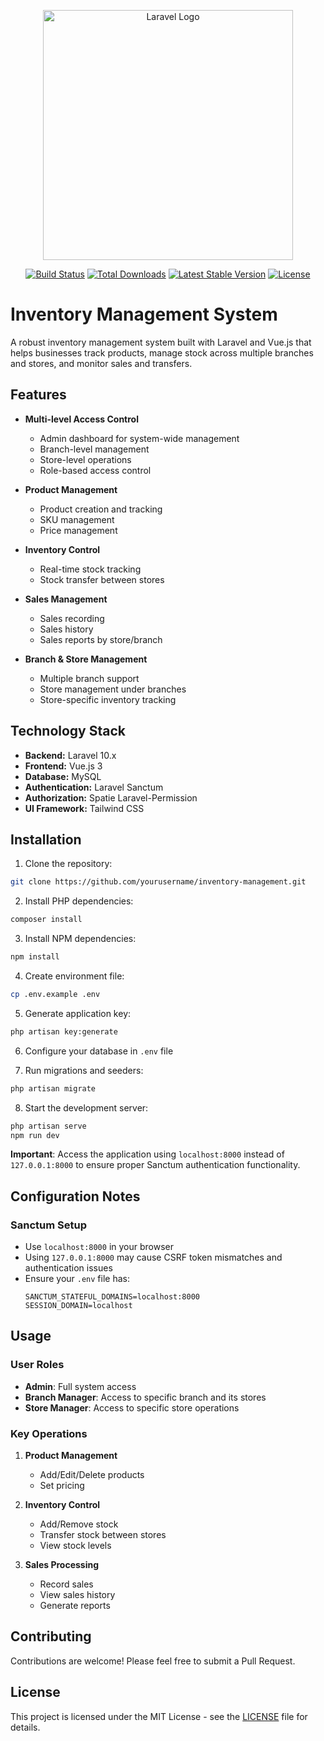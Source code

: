 <p align="center"><a href="https://laravel.com" target="_blank"><img src="https://raw.githubusercontent.com/laravel/art/master/logo-lockup/5%20SVG/2%20CMYK/1%20Full%20Color/laravel-logolockup-cmyk-red.svg" width="400" alt="Laravel Logo"></a></p>

<p align="center">
<a href="https://github.com/laravel/framework/actions"><img src="https://github.com/laravel/framework/workflows/tests/badge.svg" alt="Build Status"></a>
<a href="https://packagist.org/packages/laravel/framework"><img src="https://img.shields.io/packagist/dt/laravel/framework" alt="Total Downloads"></a>
<a href="https://packagist.org/packages/laravel/framework"><img src="https://img.shields.io/packagist/v/laravel/framework" alt="Latest Stable Version"></a>
<a href="https://packagist.org/packages/laravel/framework"><img src="https://img.shields.io/packagist/l/laravel/framework" alt="License"></a>
</p>

# Inventory Management System

A robust inventory management system built with Laravel and Vue.js that helps businesses track products, manage stock across multiple branches and stores, and monitor sales and transfers.

## Features

- **Multi-level Access Control**
  - Admin dashboard for system-wide management
  - Branch-level management
  - Store-level operations
  - Role-based access control

- **Product Management**
  - Product creation and tracking
  - SKU management
  - Price management

- **Inventory Control**
  - Real-time stock tracking
  - Stock transfer between stores

- **Sales Management**
  - Sales recording
  - Sales history
  - Sales reports by store/branch

- **Branch & Store Management**
  - Multiple branch support
  - Store management under branches
  - Store-specific inventory tracking

## Technology Stack

- **Backend:** Laravel 10.x
- **Frontend:** Vue.js 3
- **Database:** MySQL
- **Authentication:** Laravel Sanctum
- **Authorization:** Spatie Laravel-Permission
- **UI Framework:** Tailwind CSS

## Installation

1. Clone the repository:
```bash
git clone https://github.com/yourusername/inventory-management.git
```

2. Install PHP dependencies:
```bash
composer install
```

3. Install NPM dependencies:
```bash
npm install
```

4. Create environment file:
```bash
cp .env.example .env
```

5. Generate application key:
```bash
php artisan key:generate
```

6. Configure your database in `.env` file

7. Run migrations and seeders:
```bash
php artisan migrate 
```

8. Start the development server:
```bash
php artisan serve
npm run dev
```

**Important**: Access the application using `localhost:8000` instead of `127.0.0.1:8000` to ensure proper Sanctum authentication functionality.

## Configuration Notes

### Sanctum Setup
- Use `localhost:8000` in your browser
- Using `127.0.0.1:8000` may cause CSRF token mismatches and authentication issues
- Ensure your `.env` file has:
  ```
  SANCTUM_STATEFUL_DOMAINS=localhost:8000
  SESSION_DOMAIN=localhost
  ```

## Usage

### User Roles

- **Admin**: Full system access
- **Branch Manager**: Access to specific branch and its stores
- **Store Manager**: Access to specific store operations

### Key Operations

1. **Product Management**
   - Add/Edit/Delete products
   - Set pricing

2. **Inventory Control**
   - Add/Remove stock
   - Transfer stock between stores
   - View stock levels

3. **Sales Processing**
   - Record sales
   - View sales history
   - Generate reports

## Contributing

Contributions are welcome! Please feel free to submit a Pull Request.

## License

This project is licensed under the MIT License - see the [LICENSE](LICENSE) file for details.

